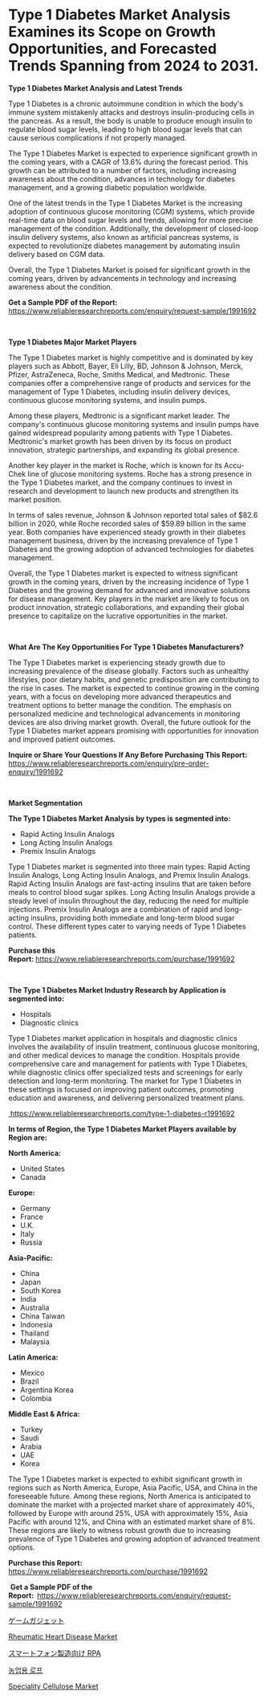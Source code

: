 <p><h1>Type 1 Diabetes Market Analysis Examines its Scope on Growth Opportunities, and Forecasted Trends Spanning from 2024 to 2031.</h1></p><p><strong>Type 1 Diabetes Market Analysis and Latest Trends</strong></p>
<p><p>Type 1 Diabetes is a chronic autoimmune condition in which the body's immune system mistakenly attacks and destroys insulin-producing cells in the pancreas. As a result, the body is unable to produce enough insulin to regulate blood sugar levels, leading to high blood sugar levels that can cause serious complications if not properly managed.</p><p>The Type 1 Diabetes Market is expected to experience significant growth in the coming years, with a CAGR of 13.6% during the forecast period. This growth can be attributed to a number of factors, including increasing awareness about the condition, advances in technology for diabetes management, and a growing diabetic population worldwide.</p><p>One of the latest trends in the Type 1 Diabetes Market is the increasing adoption of continuous glucose monitoring (CGM) systems, which provide real-time data on blood sugar levels and trends, allowing for more precise management of the condition. Additionally, the development of closed-loop insulin delivery systems, also known as artificial pancreas systems, is expected to revolutionize diabetes management by automating insulin delivery based on CGM data.</p><p>Overall, the Type 1 Diabetes Market is poised for significant growth in the coming years, driven by advancements in technology and increasing awareness about the condition.</p></p>
<p><strong>Get a Sample PDF of the Report:&nbsp;</strong> <a href="https://www.reliableresearchreports.com/enquiry/request-sample/1991692">https://www.reliableresearchreports.com/enquiry/request-sample/1991692</a></p>
<p>&nbsp;</p>
<p><strong>Type 1 Diabetes Major Market Players</strong></p>
<p><p>The Type 1 Diabetes market is highly competitive and is dominated by key players such as Abbott, Bayer, Eli Lilly, BD, Johnson & Johnson, Merck, Pfizer, AstraZeneca, Roche, Smiths Medical, and Medtronic. These companies offer a comprehensive range of products and services for the management of Type 1 Diabetes, including insulin delivery devices, continuous glucose monitoring systems, and insulin pumps.</p><p>Among these players, Medtronic is a significant market leader. The company's continuous glucose monitoring systems and insulin pumps have gained widespread popularity among patients with Type 1 Diabetes. Medtronic's market growth has been driven by its focus on product innovation, strategic partnerships, and expanding its global presence.</p><p>Another key player in the market is Roche, which is known for its Accu-Chek line of glucose monitoring systems. Roche has a strong presence in the Type 1 Diabetes market, and the company continues to invest in research and development to launch new products and strengthen its market position.</p><p>In terms of sales revenue, Johnson & Johnson reported total sales of $82.6 billion in 2020, while Roche recorded sales of $59.89 billion in the same year. Both companies have experienced steady growth in their diabetes management business, driven by the increasing prevalence of Type 1 Diabetes and the growing adoption of advanced technologies for diabetes management.</p><p>Overall, the Type 1 Diabetes market is expected to witness significant growth in the coming years, driven by the increasing incidence of Type 1 Diabetes and the growing demand for advanced and innovative solutions for disease management. Key players in the market are likely to focus on product innovation, strategic collaborations, and expanding their global presence to capitalize on the lucrative opportunities in the market.</p></p>
<p>&nbsp;</p>
<p><strong>What Are The Key Opportunities For Type 1 Diabetes Manufacturers?</strong></p>
<p><p>The Type 1 Diabetes market is experiencing steady growth due to increasing prevalence of the disease globally. Factors such as unhealthy lifestyles, poor dietary habits, and genetic predisposition are contributing to the rise in cases. The market is expected to continue growing in the coming years, with a focus on developing more advanced therapeutics and treatment options to better manage the condition. The emphasis on personalized medicine and technological advancements in monitoring devices are also driving market growth. Overall, the future outlook for the Type 1 Diabetes market appears promising with opportunities for innovation and improved patient outcomes.</p></p>
<p><strong>Inquire or Share Your Questions If Any Before Purchasing This Report:</strong> <a href="https://www.reliableresearchreports.com/enquiry/pre-order-enquiry/1991692">https://www.reliableresearchreports.com/enquiry/pre-order-enquiry/1991692</a></p>
<p>&nbsp;</p>
<p><strong>Market Segmentation</strong></p>
<p><strong>The Type 1 Diabetes Market Analysis by types is segmented into:</strong></p>
<p><ul><li>Rapid Acting Insulin Analogs</li><li>Long Acting Insulin Analogs</li><li>Premix Insulin Analogs</li></ul></p>
<p><p>Type 1 Diabetes market is segmented into three main types: Rapid Acting Insulin Analogs, Long Acting Insulin Analogs, and Premix Insulin Analogs. Rapid Acting Insulin Analogs are fast-acting insulins that are taken before meals to control blood sugar spikes. Long Acting Insulin Analogs provide a steady level of insulin throughout the day, reducing the need for multiple injections. Premix Insulin Analogs are a combination of rapid and long-acting insulins, providing both immediate and long-term blood sugar control. These different types cater to varying needs of Type 1 Diabetes patients.</p></p>
<p><strong>Purchase this Report:&nbsp;</strong><a href="https://www.reliableresearchreports.com/purchase/1991692">https://www.reliableresearchreports.com/purchase/1991692</a></p>
<p>&nbsp;</p>
<p><strong>The Type 1 Diabetes Market Industry Research by Application is segmented into:</strong></p>
<p><ul><li>Hospitals</li><li>Diagnostic clinics</li></ul></p>
<p><p>Type 1 Diabetes market application in hospitals and diagnostic clinics involves the availability of insulin treatment, continuous glucose monitoring, and other medical devices to manage the condition. Hospitals provide comprehensive care and management for patients with Type 1 Diabetes, while diagnostic clinics offer specialized tests and screenings for early detection and long-term monitoring. The market for Type 1 Diabetes in these settings is focused on improving patient outcomes, promoting education and awareness, and delivering personalized treatment plans.</p></p>
<p><a href="https://www.reliableresearchreports.com/type-1-diabetes-r1991692">&nbsp;https://www.reliableresearchreports.com/type-1-diabetes-r1991692</a></p>
<p><strong>In terms of Region, the Type 1 Diabetes Market Players available by Region are:</strong></p>
<p>
    <p> <strong> North America: </strong>
        <ul>
            <li>United States</li>
            <li>Canada</li>
        </ul>
        </p> 
    <p> <strong> Europe: </strong>
        <ul>
            <li>Germany</li>
            <li>France</li>
            <li>U.K.</li>
            <li>Italy</li>
            <li>Russia</li>
        </ul>
        </p> 
    <p> <strong> Asia-Pacific: </strong>
        <ul>
            <li>China</li>
            <li>Japan</li>
            <li>South Korea</li>
            <li>India</li>
            <li>Australia</li>
            <li>China Taiwan</li>
            <li>Indonesia</li>
            <li>Thailand</li>
            <li>Malaysia</li>
        </ul>
        </p> 
    <p> <strong> Latin America: </strong>
        <ul>
            <li>Mexico</li>
            <li>Brazil</li>
            <li>Argentina Korea</li>
            <li>Colombia</li>
        </ul>
        </p> 
    <p> <strong> Middle East & Africa: </strong>
        <ul>
            <li>Turkey</li>
            <li>Saudi</li>
            <li>Arabia</li>
            <li>UAE</li>
            <li>Korea</li>
        </ul>
    </p>
    </p>
<p><p>The Type 1 Diabetes market is expected to exhibit significant growth in regions such as North America, Europe, Asia Pacific, USA, and China in the foreseeable future. Among these regions, North America is anticipated to dominate the market with a projected market share of approximately 40%, followed by Europe with around 25%, USA with approximately 15%, Asia Pacific with around 12%, and China with an estimated market share of 8%. These regions are likely to witness robust growth due to increasing prevalence of Type 1 Diabetes and growing adoption of advanced treatment options.</p></p>
<p><strong>Purchase this Report: </strong><a href="https://www.reliableresearchreports.com/purchase/1991692">https://www.reliableresearchreports.com/purchase/1991692</a></p>
<p>&nbsp;<strong>Get a Sample PDF of the Report:&nbsp;&nbsp;</strong><a href="https://www.reliableresearchreports.com/enquiry/request-sample/1991692">https://www.reliableresearchreports.com/enquiry/request-sample/1991692</a></p>
<p><strong></strong></p>
<p><p><a href="https://github.com/dzy793153605/Market-Research-Report-List-2/blob/main/667949146565.md">ゲームガジェット</a></p><p><a href="https://github.com/jodemen/Market-Research-Report-List-2/blob/main/rheumatic-heart-disease-market.md">Rheumatic Heart Disease Market</a></p><p><a href="https://github.com/EthanMorar2011/Market-Research-Report-List-1/blob/main/634207046566.md">スマートフォン製造向け RPA</a></p><p><a href="https://github.com/WilburKihn5676/Market-Research-Report-List-1/blob/main/180889442459.md">농업용 로프</a></p><p><a href="https://issuu.com/reportprime-2/docs/speciality-cellulose-market-size-2030.pptx">Speciality Cellulose Market</a></p></p>